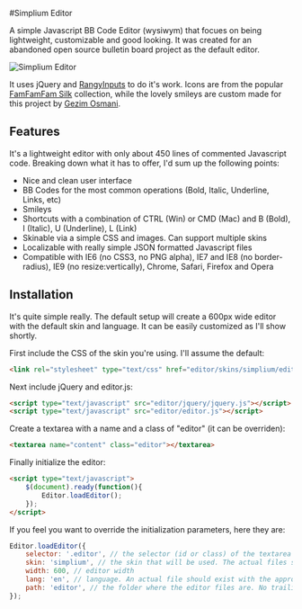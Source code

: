 #Simplium Editor

A simple Javascript BB Code Editor (wysiwym) that focues on being lightweight, customizable and good looking. It was created for an abandoned open source bulletin board project as the default editor.

![Simplium Editor](https://dl.dropboxusercontent.com/u/7701656/simplium-editor.jpg)

It uses jQuery and [RangyInputs](http://code.google.com/p/rangyinputs/wiki/Documentation "Rangy Inputs jQuery Plugin") to do it's work. Icons are from the popular [FamFamFam Silk](http://www.famfamfam.com/lab/icons/silk/ "FamFamFam Silk Icons") collection, while the lovely smileys are custom made for this project by [Gezim Osmani](http://artisticca.com/ "Artisticca Creative Agency").

Features
--------

It's a lightweight editor with only about 450 lines of commented Javascript code. Breaking down what it has to offer, I'd sum up the following points:

+ Nice and clean user interface
+ BB Codes for the most common operations (Bold, Italic, Underline, Links, etc)
+ Smileys
+ Shortcuts with a combination of CTRL (Win) or CMD (Mac) and B (Bold), I (Italic), U (Underline), L (Link)
+ Skinable via a simple CSS and images. Can support multiple skins
+ Localizable with really simple JSON formatted Javascript files
+ Compatible with IE6 (no CSS3, no PNG alpha), IE7 and IE8 (no border-radius), IE9 (no resize:vertically), Chrome, Safari, Firefox and Opera

Installation
-----------

It's quite simple really. The default setup will create a 600px wide editor with the default skin and language. It can be easily customized as I'll show shortly.

First include the CSS of the skin you're using. I'll assume the default:

```html
<link rel="stylesheet" type="text/css" href="editor/skins/simplium/editor.css" />
```
	
Next include jQuery and editor.js:

```html
<script type="text/javascript" src="editor/jquery/jquery.js"></script>
<script type="text/javascript" src="editor/editor.js"></script>
```
	
Create a textarea with a name and a class of "editor" (it can be overriden):

```html
<textarea name="content" class="editor"></textarea>
```
	
Finally initialize the editor:

```html
<script type="text/javascript">	
	$(document).ready(function(){
		Editor.loadEditor();
	});
</script>
```

If you feel you want to override the initialization parameters, here they are:

```js
Editor.loadEditor({
	selector: '.editor', // the selector (id or class) of the textarea that will be converted
	skin: 'simplium', // the skin that will be used. The actual files should exist under the "skins" folder
	width: 600, // editor width
	lang: 'en', // language. An actual file should exist with the appropriate name (en => en.js, de => de.js)
	path: 'editor', // the folder where the editor files are. No trailing slashes.
});
```